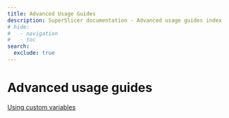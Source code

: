 ```yaml
---
title: Advanced Usage Guides
description: SuperSlicer documentation - Advanced usage guides index
# hide:
#   - navigation
#   - toc
search:
  exclude: true
---
```


# Advanced usage guides

[Using custom variables](using-custom-variables.md)